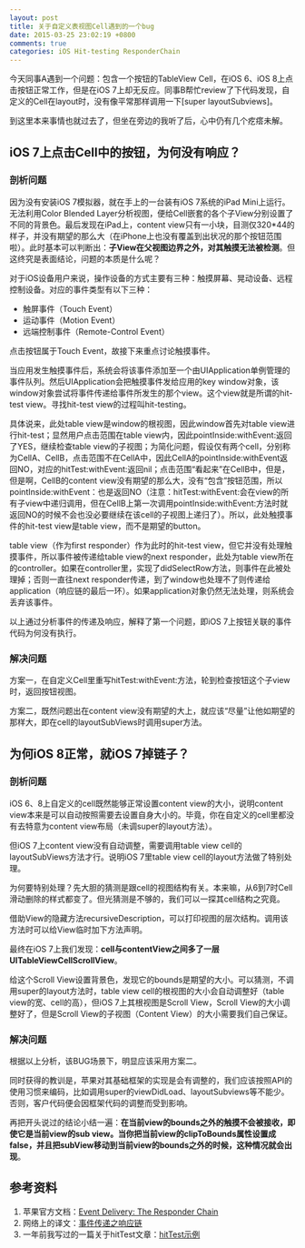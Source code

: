 ```yaml
---
layout: post
title: 关于自定义表视图Cell遇到的一个bug
date: 2015-03-25 23:02:19 +0800
comments: true
categories: iOS Hit-testing ResponderChain
---
```

今天同事A遇到一个问题：包含一个按钮的TableView Cell，在iOS 6、iOS 8上点击按钮正常工作，但是在iOS 7上却无反应。同事B帮忙review了下代码发现，自定义的Cell在layout时，没有像平常那样调用一下[super layoutSubviews]。

<!--more-->

到这里本来事情也就过去了，但坐在旁边的我听了后，心中仍有几个疙瘩未解。

## iOS 7上点击Cell中的按钮，为何没有响应？
### 剖析问题
因为没有安装iOS 7模拟器，就在手上的一台装有iOS 7系统的iPad Mini上运行。无法利用Color Blended Layer分析视图，便给Cell嵌套的各个子View分别设置了不同的背景色。最后发现在iPad上，content view只有一小块，目测仅320*44的样子，并没有期望的那么大（在iPhone上也没有覆盖到出状况的那个按钮范围啦）。此时基本可以判断出：**子View在父视图边界之外，对其触摸无法被检测**。但这终究是表面结论，问题的本质是什么呢？

对于iOS设备用户来说，操作设备的方式主要有三种：触摸屏幕、晃动设备、远程控制设备。对应的事件类型有以下三种：  
- 触屏事件（Touch Event）  
- 运动事件（Motion Event）  
- 远端控制事件（Remote-Control Event）  

点击按钮属于Touch Event，故接下来重点讨论触摸事件。

当应用发生触摸事件后，系统会将该事件添加至一个由UIApplication单例管理的事件队列。然后UIApplication会把触摸事件发给应用的key window对象，该window对象尝试将事件传递给事件所发生的那个view。这个view就是所谓的hit-test view。寻找hit-test view的过程叫hit-testing。

具体说来，此处table view是window的根视图，因此window首先对table view进行hit-test；显然用户点击范围在table view内，因此pointInside:withEvent:返回了YES，继续检查table view的子视图；为简化问题，假设仅有两个cell，分别称为CellA、CellB，点击范围不在CellA中，因此CellA的pointInside:withEvent返回NO，对应的hitTest:withEvent:返回nil；点击范围“看起来”在CellB中，但是，但是啊，CellB的content view没有期望的那么大，没有“包含”按钮范围，所以pointInside:withEvent：也是返回NO（注意：hitTest:withEvent:会在view的所有子view中递归调用，但在CellB上第一次调用pointInside:withEvent:方法时就返回NO的时候不会也没必要继续在该cell的子视图上递归了）。所以，此处触摸事件的hit-test view是table view，而不是期望的button。

table view（作为first responder）作为此时的hit-test view，但它并没有处理触摸事件，所以事件被传递给table view的next responder，此处为table view所在的controller。如果在controller里，实现了didSelectRow方法，则事件在此被处理掉；否则一直往next responder传递，到了window也处理不了则传递给application（响应链的最后一环）。如果application对象仍然无法处理，则系统会丢弃该事件。

以上通过分析事件的传递及响应，解释了第一个问题，即iOS 7上按钮关联的事件代码为何没有执行。

### 解决问题
方案一，在自定义Cell里重写hitTest:withEvent:方法，轮到检查按钮这个子view时，返回按钮视图。

方案二，既然问题出在content view没有期望的大上，就应该“尽量”让他如期望的那样大，即在cell的layoutSubViews时调用super方法。

## 为何iOS 8正常，就iOS 7掉链子？
### 剖析问题
iOS 6、8上自定义的cell既然能够正常设置content view的大小，说明content view本来是可以自动按照需要去设置自身大小的。毕竟，你在自定义的cell里都没有去特意为content view布局（未调super的layout方法）。

但iOS 7上content view没有自动调整，需要调用table view cell的layoutSubViews方法才行。说明iOS 7里table view cell的layout方法做了特别处理。

为何要特别处理？先大胆的猜测是跟cell的视图结构有关。本来嘛，从6到7时Cell滑动删除的样式都变了。但光猜测是不够的，我们可以一探其cell结构之究竟。

借助View的隐藏方法recursiveDescription，可以打印视图的层次结构。调用该方法时可以给View临时加下方法声明。

最终在iOS 7上我们发现：**cell与contentView之间多了一层UITableViewCellScrollView**。

给这个Scroll View设置背景色，发现它的bounds是期望的大小。可以猜测，不调用super的layout方法时，table view cell的根视图的大小会自动调整好（table view的宽、cell的高），但iOS 7上其根视图是Scroll View，Scroll View的大小调整好了，但是Scroll View的子视图（Content View）的大小需要我们自己保证。

### 解决问题
根据以上分析，该BUG场景下，明显应该采用方案二。

同时获得的教训是，苹果对其基础框架的实现是会有调整的，我们应该按照API的使用习惯来编码，比如调用super的viewDidLoad、layoutSubviews等不能少。否则，客户代码便会因框架代码的调整而受到影响。

再把开头说过的结论小结一遍：**在当前view的bounds之外的触摸不会被接收，即使它是当前view的sub view。当你把当前view的clipToBounds属性设置成false，并且把subView移动到当前view的bounds之外的时候，这种情况就会出现**。

## 参考资料
1. 苹果官方文档：[Event Delivery: The Responder Chain](https://developer.apple.com/library/ios/documentation/EventHandling/Conceptual/EventHandlingiPhoneOS/event_delivery_responder_chain/event_delivery_responder_chain.html#//apple_ref/doc/uid/TP40009541-CH4-SW2) 
2. 网络上的译文：[事件传递之响应链](http://nsdifficult.com/blog/20140314/event/)  
3. 一年前我写过的一篇关于hitTest文章：[hitTest示例](http://balloonsys.com/blog/2014/04/08/hit-test-sample/)  
